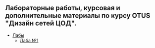 ## Лабораторные работы, курсовая и дополнительные материалы по курсу OTUS "Дизайн сетей ЦОД".
  - [Лабы](labs/)
    - [Лаба №1](labs/lab01)